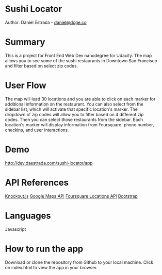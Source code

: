 Sushi Locator
===================

Author: Daniel Estrada - daniel@dcge.co

Summary
===================
This is a project for Front End Web Dev nanodegree for Udacity. 
The map allows you to see some of the sushi restaurants in Downtown San Francisco and filter based on select zip codes.

User Flow
===================
The map will load 30 locations and you are able to click on each marker for additional information on the restaurant. You can also select from the sidebar list, which will activate that specific location's marker. The dropdown of zip codes will allow you to filter based on 4 different zip codes. Then you can select those restaurants from the sidebar. Each location's marker will display information from Foursquare: phone number, checkins, and user interactions.

Demo
===================
http://dev.daestrada.com/sushi-locator/app

API References
===================
[Knockout.js](http://knockoutjs.com/)
[Google Maps API](https://developers.google.com/maps/documentation/javascript/)
[Foursquare Locations API](https://developer.foursquare.com/)
[Bootstrap](http://getboostrap.com)

Languages
===================
Javascript

How to run the app
===================
Download or clone the repository from Github to your local machine. Click on index.html
to view the app in your browser.

